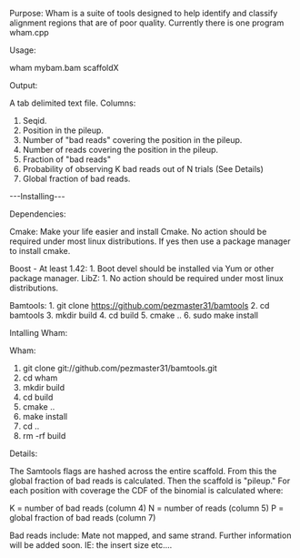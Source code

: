 
Purpose:
Wham is a suite of tools designed to help identify and classify alignment regions
that are of poor quality.  Currently there is one program wham.cpp

Usage:

wham mybam.bam scaffoldX 

Output:

A tab delimited text file.
Columns:

1. Seqid.
2. Position in the pileup. 
3. Number of "bad reads" covering the position in the pileup.
4. Number of reads covering the position in the pileup.
5. Fraction of "bad reads"
6. Probability of observing K bad reads out of N trials (See Details)
7. Global fraction of bad reads.

---Installing---

Dependencies:

  Cmake:
    Make your life easier and install Cmake.  No action should be required under most linux distributions. 
    If yes then use a package manager to install cmake.

  Boost - At least 1.42:
    1.  Boot devel should be installed via Yum or other package manager.
  LibZ:
    1. No action should be required under most linux distributions.

  Bamtools: 
    1.  git clone https://github.com/pezmaster31/bamtools
    2.  cd bamtools
    3.  mkdir build
    4.  cd build
    5.  cmake ..
    6.  sudo make install

Intalling Wham:

  Wham:
   1. git clone git://github.com/pezmaster31/bamtools.git
   2.  cd wham
   3.  mkdir build
   4.  cd build
   5.  cmake ..
   6.  make install
   7.  cd ..
   8.  rm -rf build


Details:

The Samtools flags are hashed across the entire scaffold.  From this the global fraction
of bad reads is calculated.  Then the scaffold is "pileup."  For each position with 
coverage the CDF of the binomial is calculated where:

K = number of bad reads (column 4)
N = number of reads  (column 5)
P = global fraction of bad reads (column 7)

Bad reads include: Mate not mapped, and same strand.  Further information will be added
soon.  IE: the insert size etc....

